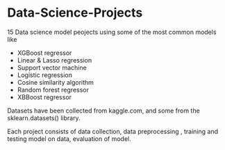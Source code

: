 # Data-Science-Projects

15 Data science model peojects using some of the most common models like

- XGBoost regressor
- Linear & Lasso regression
- Support vector machine
- Logistic regression
- Cosine similarity algorithm
- Random forest regressor
- XBBoost regressor

Datasets have been collected from kaggle.com, and some from the sklearn.datasets() library. 

Each project consists of data collection, data preprocessing , training and testing model on data, evaluation of model.
